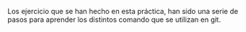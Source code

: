 Los ejercicio que se han hecho en esta práctica, han sido una serie de pasos para aprender los distintos comando que se utilizan en git.
